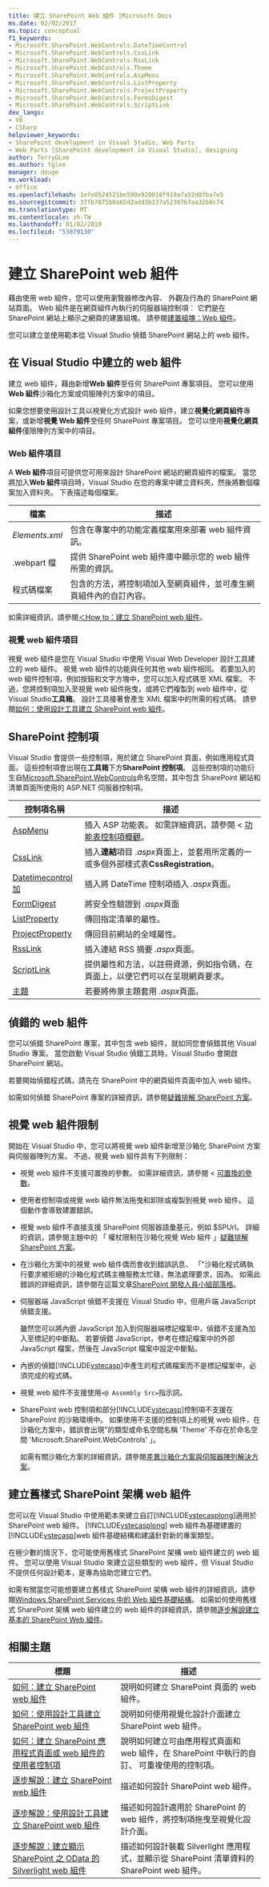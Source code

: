 ```yaml
---
title: 建立 SharePoint Web 組件 |Microsoft Docs
ms.date: 02/02/2017
ms.topic: conceptual
f1_keywords:
- Microsoft.SharePoint.WebControls.DateTimeControl
- Microsoft.SharePoint.WebControls.CssLink
- Microsoft.SharePoint.WebControls.RssLink
- Microsoft.SharePoint.WebControls.Theme
- Microsoft.SharePoint.WebControls.AspMenu
- Microsoft.SharePoint.WebControls.ListProperty
- Microsoft.SharePoint.WebControls.ProjectProperty
- Microsoft.SharePoint.WebControls.FormsDigest
- Microsoft.SharePoint.WebControls.ScriptLink
dev_langs:
- VB
- CSharp
helpviewer_keywords:
- SharePoint development in Visual Studio, Web Parts
- Web Parts [SharePoint development in Visual Studio], designing
author: TerryGLee
ms.author: tglee
manager: douge
ms.workload:
- office
ms.openlocfilehash: 1efe8524521be590e920818f919a7a52d8fba7e5
ms.sourcegitcommit: 37fb7075b0a65d2add3b137a5230767aa3266c74
ms.translationtype: MT
ms.contentlocale: zh-TW
ms.lasthandoff: 01/02/2019
ms.locfileid: "53879130"
---
```

# <a name="create-web-parts-for-sharepoint"></a>建立 SharePoint web 組件
  藉由使用 web 組件，您可以使用瀏覽器修改內容、 外觀及行為的 SharePoint 網站頁面。 Web 組件是在網頁組件內執行的伺服器端控制項： 它們是在 SharePoint 網站上顯示之網頁的建置組塊。 請參閱[建置組塊：Web 組件](http://go.microsoft.com/fwlink/?LinkID=182097)。  
  
 您可以建立並使用範本從 Visual Studio 偵錯 SharePoint 網站上的 web 組件。  
  
## <a name="create-a-web-part-in-visual-studio"></a>在 Visual Studio 中建立的 web 組件
 建立 web 組件，藉由新增**Web 組件**至任何 SharePoint 專案項目。 您可以使用**Web 組件**沙箱化方案或伺服陣列方案中的項目。  
  
 如果您想要使用設計工具以視覺化方式設計 web 組件，建立**視覺化網頁組件**專案，或新增**視覺 Web 組件**至任何 SharePoint 專案項目。 您可以使用**視覺化網頁組件**僅限陣列方案中的項目。  
  
### <a name="web-part-item"></a>Web 組件項目
 A **Web 組件**項目可提供您可用來設計 SharePoint 網站的網頁組件的檔案。 當您將加入**Web 組件**項目時，Visual Studio 在您的專案中建立資料夾，然後將數個檔案加入資料夾。 下表描述每個檔案。  
  
|檔案|描述|  
|----------|-----------------|  
|*Elements.xml*|包含在專案中的功能定義檔案用來部署 web 組件資訊。|  
|.webpart 檔|提供 SharePoint web 組件庫中顯示您的 web 組件所需的資訊。|  
|程式碼檔案|包含的方法，將控制項加入至網頁組件，並可產生網頁組件內的自訂內容。|  
  
 如需詳細資訊，請參閱[＜How to：建立 SharePoint web 組件](../sharepoint/how-to-create-a-sharepoint-web-part.md)。  
  
### <a name="visual-web-part-item"></a>視覺 web 組件項目
 視覺 web 組件是您在 Visual Studio 中使用 Visual Web Developer 設計工具建立的 web 組件。 視覺 web 組件的功能與任何其他 web 組件相同。 若要加入的 web 組件控制項，例如按鈕和文字方塊中，您可以加入程式碼至 XML 檔案。 不過，您將控制項加入至視覺 web 組件拖曳，或將它們複製到 web 組件中，從 Visual Studio**工具箱**。 設計工具接著會產生 XML 檔案中的所需的程式碼。 請參閱[如何：使用設計工具建立 SharePoint web 組件](../sharepoint/how-to-create-a-sharepoint-web-part-by-using-a-designer.md)。  
  
## <a name="sharepoint-controls"></a>SharePoint 控制項
 Visual Studio 會提供一些控制項，用於建立 SharePoint 頁面，例如應用程式頁面。 這些控制項會出現在**工具箱**下方**SharePoint 控制項**。 這些控制項的功能衍生自[Microsoft.SharePoint.WebControls](http://go.microsoft.com/fwlink/?LinkId=235315)命名空間，其中包含 SharePoint 網站和清單頁面所使用的 ASP.NET 伺服器控制項。  
  
|控制項名稱|描述|  
|------------------|-----------------|  
|[AspMenu](http://go.microsoft.com/fwlink/?LinkId=235307)|插入 ASP 功能表。 如需詳細資訊，請參閱 < [ 功能表控制項概觀](http://go.microsoft.com/fwlink/?LinkId=235316)。|  
|[CssLink](http://go.microsoft.com/fwlink/?LinkId=235308)|插入**連結**項目 *.aspx*頁面上，並套用所定義的一或多個外部樣式表**CssRegistration**。|  
|[Datetimecontrol 加](http://go.microsoft.com/fwlink/?LinkId=235306)|插入將 DateTime 控制項插入 *.aspx*頁面。|  
|[FormDigest](http://go.microsoft.com/fwlink/?LinkId=235309)|將安全性驗證到 *.aspx*頁面|  
|[ListProperty](http://go.microsoft.com/fwlink/?LinkId=235310)|傳回指定清單的屬性。|  
|[ProjectProperty](http://go.microsoft.com/fwlink/?LinkId=235311)|傳回目前網站的全域屬性。|  
|[RssLink](http://go.microsoft.com/fwlink/?LinkId=235312)|插入連結 RSS 摘要 *.aspx*頁面。|  
|[ScriptLink](http://go.microsoft.com/fwlink/?LinkId=235313)|提供屬性和方法，以註冊資源，例如指令碼，在頁面上，以便它們可以在呈現網頁要求。|  
|[主題](http://go.microsoft.com/fwlink/?LinkId=235314)|若要將佈景主題套用 *.aspx*頁面。|  
  
## <a name="debug-a-web-part"></a>偵錯的 web 組件
 您可以偵錯 SharePoint 專案，其中包含 web 組件，就如同您會偵錯其他 Visual Studio 專案。 當您啟動 Visual Studio 偵錯工具時，Visual Studio 會開啟 SharePoint 網站。  
  
 若要開始偵錯程式碼，請先在 SharePoint 中的網頁組件頁面中加入 web 組件。  
  
 如需如何偵錯 SharePoint 專案的詳細資訊，請參閱[疑難排解 SharePoint 方案](../sharepoint/troubleshooting-sharepoint-solutions.md)。  
  
## <a name="visual-web-part-limitations"></a>視覺 web 組件限制
 開始在 Visual Studio 中，您可以將視覺 web 組件新增至沙箱化 SharePoint 方案與伺服器陣列方案。 不過，視覺 web 組件具有下列限制：  
  
- 視覺 web 組件不支援可置換的參數。 如需詳細資訊，請參閱 <<c0> [ 可置換的參數](../sharepoint/replaceable-parameters.md)。  
  
- 使用者控制項或視覺 web 組件無法拖曳和卸除或複製到視覺 web 組件。 這個動作會導致建置錯誤。  
  
- 視覺 web 組件不直接支援 SharePoint 伺服器語彙基元，例如 $SPUrl。 詳細的資訊，請參閱主題中的 「 權杖限制在沙箱化視覺 Web 組件 」[疑難排解 SharePoint 方案](../sharepoint/troubleshooting-sharepoint-solutions.md)。  
  
- 在沙箱化方案中的視覺 web 組件偶而會收到錯誤訊息、 「"沙箱化程式碼執行要求被拒絕的沙箱化程式碼主機服務太忙碌，無法處理要求，因為。 如需此錯誤的詳細資訊，請參閱在這篇文章[SharePoint 開發人員小組部落格](http://go.microsoft.com/fwlink/?LinkId=225932)。  
  
- 伺服器端 JavaScript 偵錯不支援在 Visual Studio 中，但用戶端 JavaScript 偵錯支援。  
  
   雖然您可以將內嵌 JavaScript 加入到伺服器端標記檔案中，偵錯不支援為加入至標記的中斷點。 若要偵錯 JavaScript，參考在標記檔案中的外部 JavaScript 檔案，然後在 JavaScript 檔案中設定中斷點。  
  
- 內嵌的偵錯[!INCLUDE[vstecasp](../sharepoint/includes/vstecasp-md.md)]中產生的程式碼檔案而不是標記檔案中，必須完成的程式碼。  
  
- 視覺 web 組件不支援使用`<@ Assembly Src=`指示詞。  
  
- SharePoint web 控制項和部分[!INCLUDE[vstecasp](../sharepoint/includes/vstecasp-md.md)]控制項不支援在 SharePoint 的沙箱環境中。 如果使用不支援的控制項上的視覺 web 組件，在沙箱化方案中，錯誤會出現"的類型或命名空間名稱 'Theme' 不存在於命名空間 'Microsoft.SharePoint.WebControls' 」。  
  
  如需有關沙箱化方案的詳細資訊，請參閱[差異沙箱化方案與伺服器陣列解決方案](../sharepoint/differences-between-sandboxed-and-farm-solutions.md)。  
  
## <a name="create-older-style-sharepoint-based-web-parts"></a>建立舊樣式 SharePoint 架構 web 組件
 您可以在 Visual Studio 中使用範本來建立自訂[!INCLUDE[vstecasplong](../sharepoint/includes/vstecasplong-md.md)]適用於 SharePoint web 組件。 [!INCLUDE[vstecasplong](../sharepoint/includes/vstecasplong-md.md)] web 組件為基礎建置的[!INCLUDE[vstecasp](../sharepoint/includes/vstecasp-md.md)]web 組件基礎結構和建議針對新的專案類型。  
  
 在極少數的情況下，您可能使用舊樣式 SharePoint 架構 web 組件建立的 web 組件。 您可以使用 Visual Studio 來建立這些類型的 web 組件，但 Visual Studio 不提供任何設計範本，是專為協助您建立它們。  
  
 如需有關當您可能想要建立舊樣式 SharePoint 架構 web 組件的詳細資訊，請參閱[Windows SharePoint Services 中的 Web 組件基礎結構](http://go.microsoft.com/fwlink/?LinkId=169290)。 如需如何使用舊樣式 SharePoint 架構 web 組件建立的 web 組件的詳細資訊，請參閱[逐步解說建立基本的 SharePoint Web 組件](http://go.microsoft.com/fwlink/?LinkId=169288)。  
  
## <a name="related-topics"></a>相關主題
  
|標題|描述|  
|-----------|-----------------|  
|[如何：建立 SharePoint web 組件](../sharepoint/how-to-create-a-sharepoint-web-part.md)|說明如何建立 SharePoint 頁面的 web 組件。|  
|[如何：使用設計工具建立 SharePoint web 組件](../sharepoint/how-to-create-a-sharepoint-web-part-by-using-a-designer.md)|說明如何使用視覺化設計介面建立 SharePoint web 組件。|  
|[如何：建立 SharePoint 應用程式頁面或 web 組件的使用者控制項](../sharepoint/how-to-create-a-user-control-for-a-sharepoint-application-page-or-web-part.md)|說明如何建立可由應用程式頁面和 web 組件，在 SharePoint 中執行的自訂、 可重複使用的控制項。|  
|[逐步解說：建立 SharePoint web 組件](../sharepoint/walkthrough-creating-a-web-part-for-sharepoint.md)|描述如何設計 SharePoint web 組件。|  
|[逐步解說：使用設計工具建立 SharePoint web 組件](../sharepoint/walkthrough-creating-a-web-part-for-sharepoint-by-using-a-designer.md)|描述如何設計適用於 SharePoint 的 web 組件，將控制項拖曳至視覺化設計介面。|  
|[逐步解說：建立顯示 SharePoint 之 OData 的 Silverlight web 組件](../sharepoint/walkthrough-creating-a-silverlight-web-part-that-displays-odata-for-sharepoint.md)|描述如何設計裝載 Silverlight 應用程式，並顯示從 SharePoint 清單資料的 SharePoint web 組件。|  
